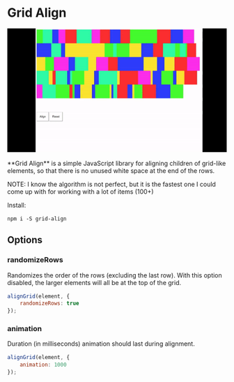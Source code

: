 
# Grid Align
<p align="center"><img width="650"src="demo.gif"></p>
**Grid Align** is a simple JavaScript library for aligning children of grid-like elements, so that there is no unused white space at the end of the rows.

NOTE: I know the algorithm is not perfect, but it is the fastest one I could come up with for working with a lot of items (100+)

Install:
```
npm i -S grid-align
```
## Options
### randomizeRows
Randomizes the order of the rows (excluding the last row).  With this option disabled, the larger elements will all be at the top of the grid.
```javascript
alignGrid(element, {
	randomizeRows: true
});
```

### animation
Duration (in milliseconds) animation should last during alignment.
```javascript
alignGrid(element, {
	animation: 1000
});
```
